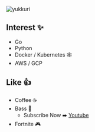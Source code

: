![yukkuri](https://user-images.githubusercontent.com/21375602/125089696-8a872500-e109-11eb-91e3-1dce4c4910e1.jpeg)

## Interest ✨
- Go
- Python
- Docker / Kubernetes :spider_web:
- AWS / GCP

## Like 👍
- Coffee :coffee:
- Bass :guitar:
  - Subscribe Now ➡️ [Youtube](https://www.youtube.com/channel/UCtVbWDfFQaunsnRydi9uOog)
- Fortnite 🎮
